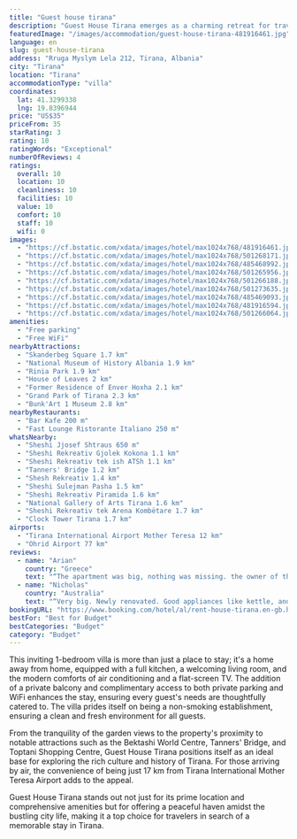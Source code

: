 ```yaml
---
title: "Guest house tirana"
description: "Guest House Tirana emerges as a charming retreat for travelers seeking the perfect blend of comfort and convenience in Albania's vibrant capital."
featuredImage: "/images/accommodation/guest-house-tirana-481916461.jpg"
language: en
slug: guest-house-tirana
address: "Rruga Myslym Lela 212, Tirana, Albania"
city: "Tirana"
location: "Tirana"
accommodationType: "villa"
coordinates:
  lat: 41.3299338
  lng: 19.8396944
price: "US$35"
priceFrom: 35
starRating: 3
rating: 10
ratingWords: "Exceptional"
numberOfReviews: 4
ratings:
  overall: 10
  location: 10
  cleanliness: 10
  facilities: 10
  value: 10
  comfort: 10
  staff: 10
  wifi: 0
images:
  - "https://cf.bstatic.com/xdata/images/hotel/max1024x768/481916461.jpg?k=ec77d24fc4de5a943cd0d2a6ad998294c657f962c3543248467407ce14dbf3b2&o=&hp=1"
  - "https://cf.bstatic.com/xdata/images/hotel/max1024x768/501268171.jpg?k=bf01607a657c4e58e4052d54319a1cc46a53b292f8def85ac5021ee148b1cb19&o=&hp=1"
  - "https://cf.bstatic.com/xdata/images/hotel/max1024x768/485468992.jpg?k=a7a0fda7236bca61f58660cccc148ef97ead4678ca49e377e50fe782963c0e28&o=&hp=1"
  - "https://cf.bstatic.com/xdata/images/hotel/max1024x768/501265956.jpg?k=03e4cea32ca6cc619f7831012b96feb71fb3baec24db383bfad0b73e2711632f&o=&hp=1"
  - "https://cf.bstatic.com/xdata/images/hotel/max1024x768/501266188.jpg?k=a39a812531fc5494676242fabc5e91b0a812345f7ca5ea014f582b2cf6a847db&o=&hp=1"
  - "https://cf.bstatic.com/xdata/images/hotel/max1024x768/501273635.jpg?k=ed81baced1ce2c7a943450b7f432bb6227139a107a438a382049c6ade92d0321&o=&hp=1"
  - "https://cf.bstatic.com/xdata/images/hotel/max1024x768/485469093.jpg?k=902e28613646b0f349ec50be1d0e4c494d415a7a3fc9dbe75c0987365376cfb3&o=&hp=1"
  - "https://cf.bstatic.com/xdata/images/hotel/max1024x768/481916594.jpg?k=d710a7092b8dd68f83acc528161c647dd34695aeb7774e5eaae4079062607be6&o=&hp=1"
  - "https://cf.bstatic.com/xdata/images/hotel/max1024x768/501266064.jpg?k=7a229893e43fdce2432ff409bda1e3574c64c9bb2a3e48da819020991d700c59&o=&hp=1"
amenities:
  - "Free parking"
  - "Free WiFi"
nearbyAttractions:
  - "Skanderbeg Square 1.7 km"
  - "National Museum of History Albania 1.9 km"
  - "Rinia Park 1.9 km"
  - "House of Leaves 2 km"
  - "Former Residence of Enver Hoxha 2.1 km"
  - "Grand Park of Tirana 2.3 km"
  - "Bunk'Art 1 Museum 2.8 km"
nearbyRestaurants:
  - "Bar Kafe 200 m"
  - "Fast Lounge Ristorante Italiano 250 m"
whatsNearby:
  - "Sheshi Jjosef Shtraus 650 m"
  - "Sheshi Rekreativ Gjolek Kokona 1.1 km"
  - "Sheshi Rekreativ tek ish ATSh 1.1 km"
  - "Tanners' Bridge 1.2 km"
  - "Shesh Rekreativ 1.4 km"
  - "Sheshi Sulejman Pasha 1.5 km"
  - "Sheshi Rekreativ Piramida 1.6 km"
  - "National Gallery of Arts Tirana 1.6 km"
  - "Sheshi Rekreativ tek Arena Kombëtare 1.7 km"
  - "Clock Tower Tirana 1.7 km"
airports:
  - "Tirana International Airport Mother Teresa 12 km"
  - "Ohrid Airport 77 km"
reviews:
  - name: "Arian"
    country: "Greece"
    text: "“The apartment was big, nothing was missing. the owner of the house is very hospitable, ready to help with anything. everything that was needed, this apartment has everything. everything was new. From the closets, TV, living room, bedroom....”"
  - name: "Nicholas"
    country: "Australia"
    text: "“Very big. Newly renovated. Good appliances like kettle, and oven. Kitchen is very new and high quality. Very nice couches. It is a very peaceful area. The house has a nice garden area. Highly recommended.”"
bookingURL: "https://www.booking.com/hotel/al/rent-house-tirana.en-gb.html?aid=8035640"
bestFor: "Best for Budget"
bestCategories: "Budget"
category: "Budget"
---
```


This inviting 1-bedroom villa is more than just a place to stay; it's a home away from home, equipped with a full kitchen, a welcoming living room, and the modern comforts of air conditioning and a flat-screen TV. The addition of a private balcony and complimentary access to both private parking and WiFi enhances the stay, ensuring every guest's needs are thoughtfully catered to. The villa prides itself on being a non-smoking establishment, ensuring a clean and fresh environment for all guests.

From the tranquility of the garden views to the property's proximity to notable attractions such as the Bektashi World Centre, Tanners' Bridge, and Toptani Shopping Centre, Guest House Tirana positions itself as an ideal base for exploring the rich culture and history of Tirana. For those arriving by air, the convenience of being just 17 km from Tirana International Mother Teresa Airport adds to the appeal.

Guest House Tirana stands out not just for its prime location and comprehensive amenities but for offering a peaceful haven amidst the bustling city life, making it a top choice for travelers in search of a memorable stay in Tirana.